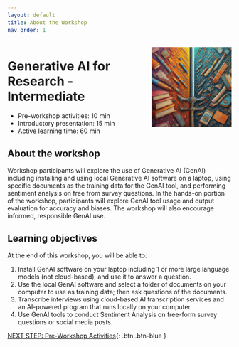 ```yaml
---
layout: default
title: About the Workshop 
nav_order: 1
---
```

<img src="images/gen-ai-inter.png" style="float:right;width:180px;" alt="decorative">

# Generative AI for Research - Intermediate

- Pre-workshop activities: 10 min 
- Introductory presentation: 15 min
- Active learning time: 60 min

## About the workshop 
Workshop participants will explore the use of Generative AI (GenAI) including installing and using local Generative AI software on a laptop, using specific documents as the training data for the GenAI tool, and performing sentiment analysis on free from survey questions. In the hands-on portion of the workshop, participants will explore GenAI tool usage and output evaluation for accuracy and biases. The workshop will also encourage informed, responsible GenAI use.

## Learning objectives

At the end of this workshop, you will be able to:

1. Install GenAI software on your laptop including 1 or more large language models (not cloud-based), and use it to answer a question.
2. Use the local GenAI software and select a folder of documents on your computer to use as training data; then ask questions of the documents.
3. Transcribe interviews using cloud-based AI transcription services and an AI-powered program that runs locally on your computer.
4. Use GenAI tools to conduct Sentiment Analysis on free-form survey questions or social media posts.
 
[NEXT STEP: Pre-Workshop Activities](pre-workshop.html){: .btn .btn-blue }
